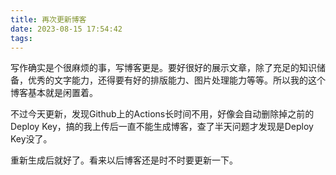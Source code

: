 ```yaml
---
title: 再次更新博客
date: 2023-08-15 17:54:42
tags:
---
```


写作确实是个很麻烦的事，写博客更是。要好很好的展示文章，除了充足的知识储备，优秀的文字能力，还得要有好的排版能力、图片处理能力等等。所以我的这个博客基本就是闲置着。

不过今天更新，发现Github上的Actions长时间不用，好像会自动删除掉之前的Deploy Key，搞的我上传后一直不能生成博客，查了半天问题才发现是Deploy Key没了。

重新生成后就好了。看来以后博客还是时不时要更新一下。